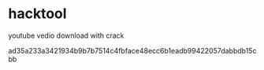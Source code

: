 # hacktool

youtube vedio download with crack

ad35a233a3421934b9b7b7514c4fbface48ecc6b1eadb99422057dabbdb15cbb
